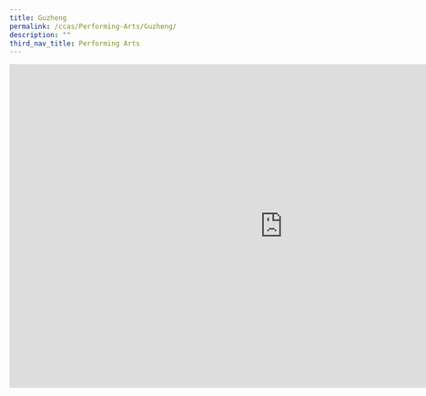```yaml
---
title: Guzheng
permalink: /ccas/Performing-Arts/Guzheng/
description: ""
third_nav_title: Performing Arts
---
```

<iframe allowfullscreen="true" height="569" width="960" frameborder="0" src="https://docs.google.com/presentation/d/e/2PACX-1vQW4I9klQ0jRX0R_KV7FsFo6laQJOPMffpG7FwznyPTbfCIaN5QxF0qGqSLReOrNLrAdPYV5vBaJGHp/embed?start=false&amp;loop=false&amp;delayms=3000"></iframe>